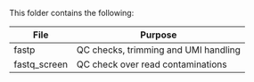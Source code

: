 This folder contains the following:

| File         | Purpose                              |
| ------------ | ------------------------------------ |
| fastp        | QC checks, trimming and UMI handling |
| fastq_screen | QC check over read contaminations    |